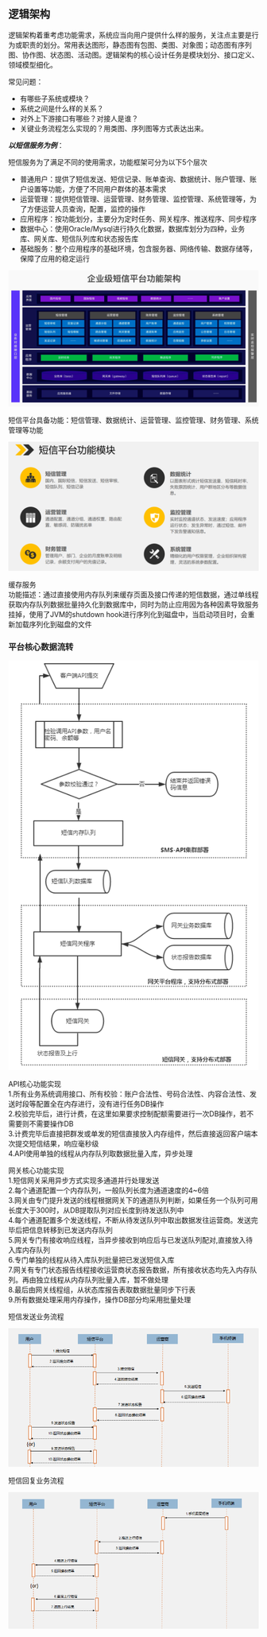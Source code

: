## 逻辑架构

逻辑架构着重考虑功能需求，系统应当向用户提供什么样的服务，关注点主要是行为或职责的划分。常用表达图形，静态图有包图、类图、对象图；动态图有序列图、协作图、状态图、活动图。逻辑架构的核心设计任务是模块划分、接口定义、领域模型细化。

常见问题：

+ 有哪些子系统或模块？
+ 系统之间是什么样的关系？
+ 对外上下游接口有哪些？对接人是谁？
+ 关键业务流程怎么实现的？用类图、序列图等方式表达出来。


***以短信服务为例***：  

短信服务为了满足不同的使用需求，功能框架可分为以下5个层次
+ 普通用户：提供了短信发送、短信记录、账单查询、数据统计、账户管理、账户设置等功能，方便了不同用户群体的基本需求
+ 运营管理：提供短信管理、运营管理、财务管理、监控管理、系统管理等，为了方便运营人员查询，配置，监控的操作
+ 应用程序：按功能划分，主要分为定时任务、网关程序、推送程序、同步程序
+ 数据中心：使用Oracle/Mysql进行持久化数据，数据库划分为四种，业务库、网关库、短信队列库和状态报告库
+ 基础服务：整个应用程序的基础环境，包含服务器、网络传输、数据存储等，保障了应用的稳定运行


![](../pic/logic.jpeg)

短信平台具备功能：短信管理、数据统计、运营管理、监控管理、财务管理、系统管理等功能

![](../pic/logic01.png)

缓存服务  
功能描述：通过直接使用内存队列来缓存页面及接口传递的短信数据，通过单线程获取内存队列数据批量持久化到数据库中，同时为防止应用因为各种因素导致服务挂掉，使用了JVM的shutdown hook进行序列化到磁盘中，当启动项目时，会重新加载序列化到磁盘的文件

### 平台核心数据流转

![](../pic/logic02.png)

API核心功能实现  
1.所有业务系统调用接口、所有校验：账户合法性、号码合法性、内容合法性、发送时段等配置全在内存进行，没有进行任务DB操作  
2.校验完毕后，进行计费，在这里如果要求控制配额需要进行一次DB操作，若不需要则不需要操作DB  
3.计费完毕后直接把群发或单发的短信直接放入内存组件，然后直接返回客户端本次提交短信结果，响应毫秒级  
4.API使用单独的线程从内存队列取数据批量入库，异步处理


网关核心功能实现   
1.短信网关采用异步方式实现多通道并行处理发送  
2.每个通道配置一个内存队列，一般队列长度为通道速度的4~6倍  
3.网关由专门提升发送的线程根据网关下的通道队列判断，如果任务一个队列可用长度大于300时，从DB提取队列对应长度到待发送队列中  
4.每个通道配置多个发送线程，不断从待发送队列中取出数据发往运营商。发送完毕后把信息转移到已发送内存队列  
5.网关专门有接收响应线程，当异步接收到响应后与已发送队列配对,直接放入待入库内存队列  
6.专门单独的线程从待入库队列批量把已发送短信入库  
7.网关有专门状态报告线程接收运营商状态报告数据，所有接收状态均先入内存队列。再由独立线程从内存队列批量入库，暂不做处理  
8.最后由网关线程组，从状态库报告表取数据批量同步下行表  
9.所有数据处理采用内存操作，操作DB部分均采用批量处理  

短信发送业务流程  

![](../pic/logic03.png)

短信回复业务流程  

![](../pic/logic04.png)
